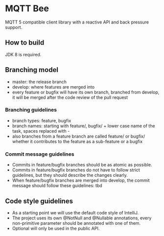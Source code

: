 # MQTT Bee

MQTT 5 compatible client library with a reactive API and back pressure support.

## How to build

JDK 8 is required.

## Branching model

* master: the release branch
* develop: where features are merged into
* every feature or bugfix will have its own branch, branched from develop, 
it will be merged after the code review of the pull request

### Branching guidelines

* branch types: feature, bugfix
* branch names: starting with feature/, bugfix/ + lower case name of the task, spaces replaced with -
* also branches from a feature branch are called feature/ or bugfix/ 
whether it contributes to the feature as a sub-feature or a bugfix

### Commit message guidelines

* Commits in feature/bugfix branches should be as atomic as possible.
* Commits in feature/bugfix branches do not have to follow strict guidelines, 
but they should describe the changes clearly.
* When feature/bugfix branches are merged into develop, the commit message should follow these guidelines: tbd

## Code style guidelines

* As a starting point we will use the default code style of IntelliJ.
* The project uses its own @NotNull and @Nullable annotations, 
every non-primitive parameter should be annotated with one of them.
* Optional will only be used in the public API.

